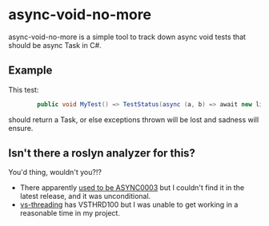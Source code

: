 # async-void-no-more

async-void-no-more is a simple tool to track down async void tests that should be async Task in C#.

## Example

This test:

```csharp
        public void MyTest() => TestStatus(async (a, b) => await new lib.Search(a, b));
```

should return a Task, or else exceptions thrown will be lost and sadness will ensure.

## Isn't there a roslyn analyzer for this?

You'd thing, wouldn't you?!?

- There apparently [used to be ASYNC0003](https://roslyn-analyzers.readthedocs.io/en/latest/analyzers-info/async/avoid-async-void-methods.html) but I couldn't find it in the latest release, and it was unconditional.  
- [vs-threading](https://github.com/microsoft/vs-threading/blob/main/doc/analyzers/index.md) has VSTHRD100 but I was unable to get working in a reasonable time in my project.
